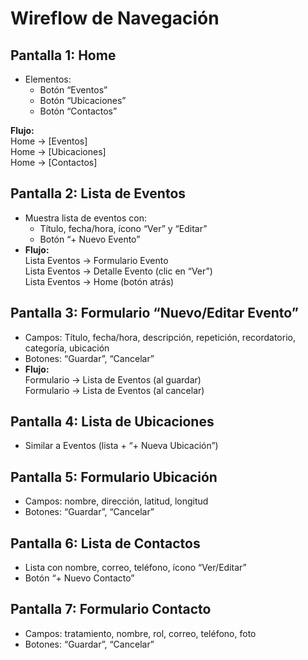 # Wireflow de Navegación

## Pantalla 1: Home
- Elementos:
  - Botón “Eventos”
  - Botón “Ubicaciones”
  - Botón “Contactos”

**Flujo:**  
Home → [Eventos]  
Home → [Ubicaciones]  
Home → [Contactos]

## Pantalla 2: Lista de Eventos
- Muestra lista de eventos con:
  - Título, fecha/hora, ícono “Ver” y “Editar”
  - Botón “+ Nuevo Evento”
- **Flujo:**  
  Lista Eventos → Formulario Evento  
  Lista Eventos → Detalle Evento (clic en “Ver”)  
  Lista Eventos → Home (botón atrás)

## Pantalla 3: Formulario “Nuevo/Editar Evento”
- Campos: Título, fecha/hora, descripción, repetición, recordatorio, categoría, ubicación
- Botones: “Guardar”, “Cancelar”
- **Flujo:**  
  Formulario → Lista de Eventos (al guardar)  
  Formulario → Lista de Eventos (al cancelar)

## Pantalla 4: Lista de Ubicaciones
- Similar a Eventos (lista + “+ Nueva Ubicación”)

## Pantalla 5: Formulario Ubicación
- Campos: nombre, dirección, latitud, longitud
- Botones: “Guardar”, “Cancelar”

## Pantalla 6: Lista de Contactos
- Lista con nombre, correo, teléfono, ícono “Ver/Editar”
- Botón “+ Nuevo Contacto”

## Pantalla 7: Formulario Contacto
- Campos: tratamiento, nombre, rol, correo, teléfono, foto
- Botones: “Guardar”, “Cancelar”
